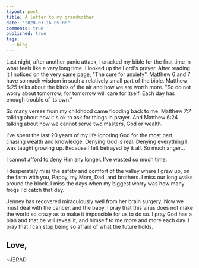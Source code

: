 ```yaml
---
layout: post
title: A letter to my grandmother
date: "2020-03-16 05:00"
comments: true
published: true
tags:
  - blog
---
```

Last night, after another panic attack, I cracked my bible for the first time in what feels like a very long time. I looked up the Lord's prayer. After reading it I noticed on the very same page, "The cure for anxiety". Matthew 6 and 7 have so much wisdom in such a relatively small part of the bible. Matthew 6:25 talks about the birds of the air and how we are worth more. "So do not worry about tomorrow; for tomorrow will care for itself. Each day has enough trouble of its own."

So many verses from my childhood came flooding back to me. Matthew 7:7 talking about how it's ok to ask for things in prayer. And Matthew 6:24 talking about how we cannot serve two masters, God or wealth.

I've spent the last 20 years of my life ignoring God for the most part, chasing wealth and knowledge. Denying God is real. Denying everything I was taught growing up. Because I felt betrayed by it all. So much anger...

I cannot afford to deny Him any longer. I've wasted so much time.

I desperately miss the safety and comfort of the valley where I grew up, on the farm with you, Pappy, my Mom, Dad, and brothers. I miss our long walks around the block. I miss the days when my biggest worry was how many frogs I'd catch that day.

Jenney has recovered miraculously well from her brain surgery. Now we must deal with the cancer, and the baby. I pray that this virus does not make the world so crazy as to make it impossible for us to do so. I pray God has a plan and that he will reveal it, and himself to me more and more each day. I pray that I can stop being so afraid of what the future holds.

Love,
--
~JΞRΛD
